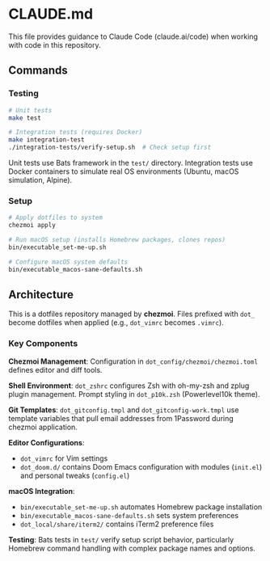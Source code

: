 # CLAUDE.md

This file provides guidance to Claude Code (claude.ai/code) when working with code in this repository.

## Commands

### Testing
```bash
# Unit tests
make test

# Integration tests (requires Docker)
make integration-test
./integration-tests/verify-setup.sh  # Check setup first
```
Unit tests use Bats framework in the `test/` directory. Integration tests use Docker containers to simulate real OS environments (Ubuntu, macOS simulation, Alpine).

### Setup
```bash
# Apply dotfiles to system
chezmoi apply

# Run macOS setup (installs Homebrew packages, clones repos)
bin/executable_set-me-up.sh

# Configure macOS system defaults
bin/executable_macos-sane-defaults.sh
```

## Architecture

This is a dotfiles repository managed by **chezmoi**. Files prefixed with `dot_` become dotfiles when applied (e.g., `dot_vimrc` becomes `.vimrc`).

### Key Components

**Chezmoi Management**: Configuration in `dot_config/chezmoi/chezmoi.toml` defines editor and diff tools.

**Shell Environment**: `dot_zshrc` configures Zsh with oh-my-zsh and zplug plugin management. Prompt styling in `dot_p10k.zsh` (Powerlevel10k theme).

**Git Templates**: `dot_gitconfig.tmpl` and `dot_gitconfig-work.tmpl` use template variables that pull email addresses from 1Password during chezmoi application.

**Editor Configurations**: 
- `dot_vimrc` for Vim settings
- `dot_doom.d/` contains Doom Emacs configuration with modules (`init.el`) and personal tweaks (`config.el`)

**macOS Integration**: 
- `bin/executable_set-me-up.sh` automates Homebrew package installation
- `bin/executable_macos-sane-defaults.sh` sets system preferences
- `dot_local/share/iterm2/` contains iTerm2 preference files

**Testing**: Bats tests in `test/` verify setup script behavior, particularly Homebrew command handling with complex package names and options.